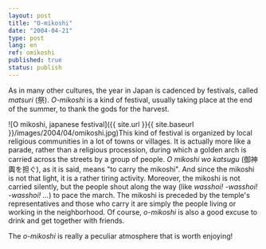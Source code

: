 ```yaml
---
layout: post
title: "O-mikoshi"
date: "2004-04-21"
type: post
lang: en
ref: omikoshi
published: true
status: publish
---
```




As in many other cultures, the year in Japan is cadenced by festivals, called _matsuri_ (祭). _O-mikoshi_ is a kind of festival, usually taking place at the end of the summer, to thank the gods for the harvest.

![O mikoshi, japanese festival]({{ site.url }}{{ site.baseurl }}/images/2004/04/omikoshi.jpg)This kind of festival is organized by local religious communities in a lot of towns or villages. It is actually more like a parade, rather than a religious procession, during which a golden arch is carried across the streets by a group of people. _O mikoshi wo katsugu_ (御神輿を担ぐ), as it is said, means "to carry the mikoshi". And since the mikoshi is not that light, it is a rather tiring activity. Moreover, the mikoshi is not carried silently, but the people shout along the way (like _wasshoi! -wasshoi! -wasshoi! ..._) to pace the march. The mikoshi is preceded by the temple's representatives and those who carry it are simply the people living or working in the neighborhood. Of course, _o-mikoshi_ is also a good excuse to drink and get together with friends.

The _o-mikoshi_ is really a peculiar atmosphere that is worth enjoying!


